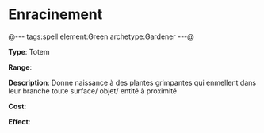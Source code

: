 # Enracinement

@---
tags:spell
element:Green
archetype:Gardener
---@

**Type**:
Totem

**Range**:

**Description**:
Donne naissance à des plantes grimpantes qui enmellent dans leur branche toute surface/ objet/ entité à proximité

**Cost**:

**Effect**:
